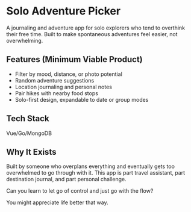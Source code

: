 # Solo Adventure Picker

A journaling and adventure app for solo explorers who tend to overthink their free time. Built to make spontaneous adventures feel easier, not overwhelming.

## Features (Minimum Viable Product)
- Filter by mood, distance, or photo potential
- Random adventure suggestions
- Location journaling and personal notes
- Pair hikes with nearby food stops
- Solo-first design, expandable to date or group modes

## Tech Stack
Vue/Go/MongoDB

## Why It Exists
Built by someone who overplans everything and eventually gets too overwhelmed to go through with it.
This app is part travel assistant, part destination journal, and part personal challenge.

Can you learn to let go of control and just go with the flow?

You might appreciate life better that way.
